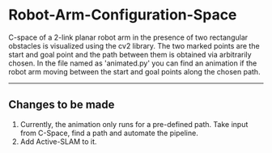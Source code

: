 # Robot-Arm-Configuration-Space
C-space of a 2-link planar robot arm in the presence of two rectangular obstacles is visualized using the cv2 library. The two marked points are the start and goal point and the path between them is obtained via arbitrarily chosen. In the file named as 'animated.py' you can find an animation if the robot arm moving between the start and goal points along the chosen path.

---

## Changes to be made

  1. Currently, the animation only runs for a pre-defined path. Take input from C-Space, find a path and automate the pipeline.
  2. Add Active-SLAM to it.
